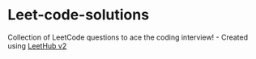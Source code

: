 # Leet-code-solutions
Collection of LeetCode questions to ace the coding interview! - Created using [LeetHub v2](https://github.com/arunbhardwaj/LeetHub-2.0)
